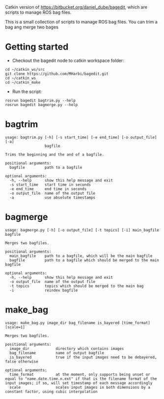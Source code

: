 Catkin version of https://bitbucket.org/daniel_dube/bagedit, which are scripts to manage ROS bag files.

This is a small collection of scripts to manage ROS bag files. You can trim a bag ang merge two bages 

# Getting started
* Checkout the bagedit node to catkin workspace folder:
```
cd ~/catkin_ws/src
git clone https://github.com/MHarbi/bagedit.git
cd ~/catkin_ws
cd ~/catkin_make
```

* Run the script:
```
rosrun bagedit bagtrim.py --help
rosrun bagedit bagmerge.py --help
```

# bagtrim
```
usage: bagtrim.py [-h] [-s start_time] [-e end_time] [-o output_file] [-a]
                  bagfile

Trims the beginning and the and of a bagfile.

positional arguments:
  bagfile         path to a bagfile

optional arguments:
  -h, --help      show this help message and exit
  -s start_time   start time in seconds
  -e end_time     end time in seconds
  -o output_file  name of the output file
  -a              use absolute timestamps
```

# bagmerge
```
usage: bagmerge.py [-h] [-o output_file] [-t topics] [-i] main_bagfile bagfile

Merges two bagfiles.

positional arguments:
  main_bagfile    path to a bagfile, which will be the main bagfile
  bagfile         path to a bagfile which should be merged to the main bagfile

optional arguments:
  -h, --help      show this help message and exit
  -o output_file  name of the output file
  -t topics       topics which should be merged to the main bag
  -i              reindex bagfile
```

# make_bag
```
usage: make_bag.py image_dir bag_filename is_bayered [time_format] [scale=1]

Merges two bagfiles.

positional arguments:
  image_dir            directory which contains images
  bag_filename         name of output bagfile
  is_bayered           true if the input images need to be debayered, false otherwise

optional arguments:
  time_format          at the moment, only supports being unset or equal to "name.date.time.n.ext" if that is the filename format of the input images; if so, will set timestamp of each message accordingly
  scale                scales input images in both dimensions by a constant factor, using cubic interpolation
```
